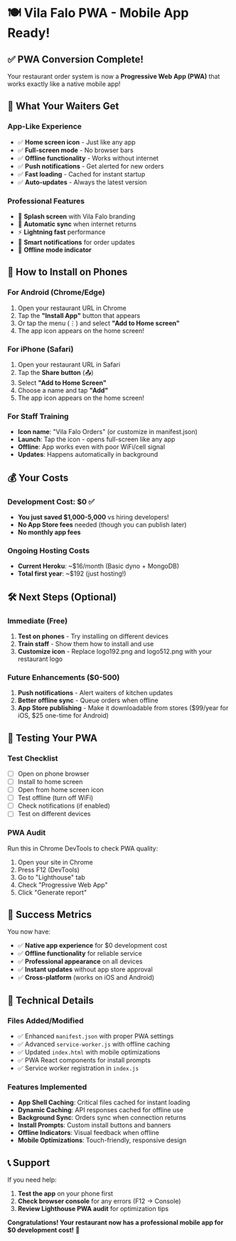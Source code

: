 # 🍽️ Vila Falo PWA - Mobile App Ready!

## ✅ PWA Conversion Complete!

Your restaurant order system is now a **Progressive Web App (PWA)** that works exactly like a native mobile app!

## 📱 What Your Waiters Get

### **App-Like Experience**
- ✅ **Home screen icon** - Just like any app
- ✅ **Full-screen mode** - No browser bars
- ✅ **Offline functionality** - Works without internet
- ✅ **Push notifications** - Get alerted for new orders
- ✅ **Fast loading** - Cached for instant startup
- ✅ **Auto-updates** - Always the latest version

### **Professional Features**
- 📱 **Splash screen** with Vila Falo branding
- 🔄 **Automatic sync** when internet returns
- ⚡ **Lightning fast** performance
- 🔔 **Smart notifications** for order updates
- 📶 **Offline mode indicator**

## 🚀 How to Install on Phones

### **For Android (Chrome/Edge)**
1. Open your restaurant URL in Chrome
2. Tap the **"Install App"** button that appears
3. Or tap the menu (⋮) and select **"Add to Home screen"**
4. The app icon appears on the home screen!

### **For iPhone (Safari)**
1. Open your restaurant URL in Safari
2. Tap the **Share button** (📤)
3. Select **"Add to Home Screen"**
4. Choose a name and tap **"Add"**
5. The app icon appears on the home screen!

### **For Staff Training**
- **Icon name**: "Vila Falo Orders" (or customize in manifest.json)
- **Launch**: Tap the icon - opens full-screen like any app
- **Offline**: App works even with poor WiFi/cell signal
- **Updates**: Happens automatically in background

## 💰 Your Costs

### **Development Cost: $0** ✅
- **You just saved $1,000-5,000** vs hiring developers!
- **No App Store fees** needed (though you can publish later)
- **No monthly app fees**

### **Ongoing Hosting Costs**
- **Current Heroku**: ~$16/month (Basic dyno + MongoDB)
- **Total first year**: ~$192 (just hosting!)

## 🛠️ Next Steps (Optional)

### **Immediate (Free)**
1. **Test on phones** - Try installing on different devices
2. **Train staff** - Show them how to install and use
3. **Customize icon** - Replace logo192.png and logo512.png with your restaurant logo

### **Future Enhancements ($0-500)**
1. **Push notifications** - Alert waiters of kitchen updates
2. **Better offline sync** - Queue orders when offline
3. **App Store publishing** - Make it downloadable from stores ($99/year for iOS, $25 one-time for Android)

## 🧪 Testing Your PWA

### **Test Checklist**
- [ ] Open on phone browser
- [ ] Install to home screen
- [ ] Open from home screen icon
- [ ] Test offline (turn off WiFi)
- [ ] Check notifications (if enabled)
- [ ] Test on different devices

### **PWA Audit**
Run this in Chrome DevTools to check PWA quality:
1. Open your site in Chrome
2. Press F12 (DevTools)
3. Go to "Lighthouse" tab
4. Check "Progressive Web App"
5. Click "Generate report"

## 🎯 Success Metrics

You now have:
- ✅ **Native app experience** for $0 development cost
- ✅ **Offline functionality** for reliable service
- ✅ **Professional appearance** on all devices
- ✅ **Instant updates** without app store approval
- ✅ **Cross-platform** (works on iOS and Android)

## 🔧 Technical Details

### **Files Added/Modified**
- ✅ Enhanced `manifest.json` with proper PWA settings
- ✅ Advanced `service-worker.js` with offline caching
- ✅ Updated `index.html` with mobile optimizations
- ✅ PWA React components for install prompts
- ✅ Service worker registration in `index.js`

### **Features Implemented**
- **App Shell Caching**: Critical files cached for instant loading
- **Dynamic Caching**: API responses cached for offline use
- **Background Sync**: Orders sync when connection returns
- **Install Prompts**: Custom install buttons and banners
- **Offline Indicators**: Visual feedback when offline
- **Mobile Optimizations**: Touch-friendly, responsive design

## 📞 Support

If you need help:
1. **Test the app** on your phone first
2. **Check browser console** for any errors (F12 → Console)
3. **Review Lighthouse PWA audit** for optimization tips

**Congratulations! Your restaurant now has a professional mobile app for $0 development cost!** 🎉

